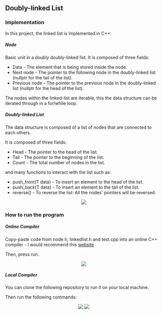 ## Doubly-linked List

### Implementation

In this project, the linked list is implemented in C++.

##### Node

Basic unit in a doubly doubly-linked list. It is composed of three fields:
- Data - The element that is being stored inside the node.
- Next node - The pointer to the following node in the doubly-linked list (nullptr for the tail of the list).
- Previous node - The pointer to the previous node in the doubly-linked list (nullptr for the head of the list).

The nodes within the linked-list are iterable, this the data structure can be iterated through in a for/while loop.

##### Doubly-linked List

The data structure is composed of a list of nodes that are connected to each others.

It is composed of three fields:
- Head - The pointer to the head of the list.
- Tail - The pointer to the beginning of the list.
- Count - The total number of nodes in the list.

and many functions to interact with the list such as:
- push_front(T data) - To insert an element to the head of the list.
- push_back(T data) - To insert an element to the tail of the list.
- reverse() - To reverse the list: All the nodes' pointers will be reversed.

<div align = "center">
     <img src = "https://user-images.githubusercontent.com/39555683/131362412-b87cb603-fbcd-47be-a2e4-e2ee55577b34.png" />
</div>
  
### How to run the program

##### Online Compiler

Copy-paste code from node.h, linkedlist.h and test.cpp into an online C++ compiler - I would recommend this [website](https://www.onlinegdb.com/online_c++_compiler)

Then, press run.


<div align = "center">
     <img src = "https://user-images.githubusercontent.com/39555683/131363261-b2b1765a-109c-4f19-89bf-c360f446c460.png" />
</div>

##### Local Compiler

You can clone the following repository to run it on your local machine.

Then run the following commands:

<div align = "center">
     <img src = "https://user-images.githubusercontent.com/39555683/131363878-67f579af-c14f-4217-886f-c3b32285d309.png" />
     <img src = "https://user-images.githubusercontent.com/39555683/131364100-c8ec88f6-01e6-4fdc-bfaf-56b05595f175.png" />
</div>
